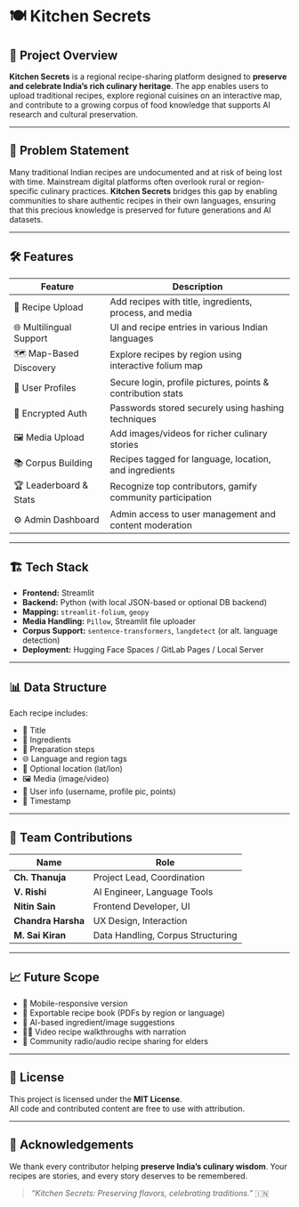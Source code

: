 # 🍽️ Kitchen Secrets

## 🚀 Project Overview

**Kitchen Secrets** is a regional recipe-sharing platform designed to **preserve and celebrate India’s rich culinary heritage**. The app enables users to upload traditional recipes, explore regional cuisines on an interactive map, and contribute to a growing corpus of food knowledge that supports AI research and cultural preservation.

---

## 🎯 Problem Statement

Many traditional Indian recipes are undocumented and at risk of being lost with time. Mainstream digital platforms often overlook rural or region-specific culinary practices. **Kitchen Secrets** bridges this gap by enabling communities to share authentic recipes in their own languages, ensuring that this precious knowledge is preserved for future generations and AI datasets.

---

## 🛠️ Features

| Feature                  | Description                                                    |
|--------------------------|----------------------------------------------------------------|
| 🧾 Recipe Upload          | Add recipes with title, ingredients, process, and media        |
| 🌐 Multilingual Support  | UI and recipe entries in various Indian languages              |
| 🗺️ Map-Based Discovery    | Explore recipes by region using interactive folium map         |
| 👥 User Profiles          | Secure login, profile pictures, points & contribution stats    |
| 🔐 Encrypted Auth         | Passwords stored securely using hashing techniques             |
| 🖼️ Media Upload           | Add images/videos for richer culinary stories                  |
| 📚 Corpus Building        | Recipes tagged for language, location, and ingredients         |
| 🏆 Leaderboard & Stats    | Recognize top contributors, gamify community participation     |
| ⚙️ Admin Dashboard        | Admin access to user management and content moderation         |

---

## 🏗️ Tech Stack

- **Frontend:** Streamlit
- **Backend:** Python (with local JSON-based or optional DB backend)
- **Mapping:** `streamlit-folium`, `geopy`
- **Media Handling:** `Pillow`, Streamlit file uploader
- **Corpus Support:** `sentence-transformers`, `langdetect` (or alt. language detection)
- **Deployment:** Hugging Face Spaces / GitLab Pages / Local Server

---

## 📊 Data Structure

Each recipe includes:

- 🍛 Title
- 📃 Ingredients
- 🔧 Preparation steps
- 🌐 Language and region tags
- 📍 Optional location (lat/lon)
- 🖼️ Media (image/video)
- 👤 User info (username, profile pic, points)
- 📆 Timestamp

---

## 👥 Team Contributions

| Name               | Role                             |
|--------------------|----------------------------------|
| **Ch. Thanuja**     | Project Lead, Coordination        |
| **V. Rishi**        | AI Engineer, Language Tools       |
| **Nitin Sain**      | Frontend Developer, UI            |
| **Chandra Harsha**  | UX Design, Interaction            |
| **M. Sai Kiran**    | Data Handling, Corpus Structuring |

---

## 📈 Future Scope

- 📱 Mobile-responsive version
- 📂 Exportable recipe book (PDFs by region or language)
- 🧠 AI-based ingredient/image suggestions
- 🧑‍🍳 Video recipe walkthroughs with narration
- 📡 Community radio/audio recipe sharing for elders

---

## 📄 License

This project is licensed under the **MIT License**.  
All code and contributed content are free to use with attribution.

---

## 🙏 Acknowledgements

We thank every contributor helping **preserve India’s culinary wisdom**. Your recipes are stories, and every story deserves to be remembered.

> _“Kitchen Secrets: Preserving flavors, celebrating traditions.”_ 🇮🇳
